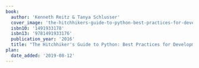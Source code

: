 ```yaml
---
book:
  author: 'Kenneth Reitz & Tanya Schlusser'
  cover_image: 'the-hitchhikers-guide-to-python-best-practices-for-development.jpg'
  isbn10: '1491933178'
  isbn13: '9781491933176'
  publication_year: '2016'
  title: "The Hitchhiker's Guide to Python: Best Practices for Development"
plan:
  date_added: '2019-08-12'
---
```

